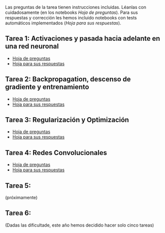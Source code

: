 Las preguntas de la tarea tienen instrucciones incluidas. Léanlas con cuidadosamente (en los notebooks *Hoja de preguntas*). Para sus respuestas y corrección les hemos incluido notebooks con tests automáticos implementados (*Hoja para sus respuestas*).

## Tarea 1: Activaciones y pasada hacia adelante en una red neuronal
* [Hoja de preguntas](https://colab.research.google.com/drive/1aeuSRjj_kQ_uFEBSJ9bRuyr4G4MY4FAi)
* [Hoja para sus respuestas](https://colab.research.google.com/drive/1Xj_0rvpf3zXV69A9xWlohrL8068IrbqZ)

## Tarea 2: Backpropagation, descenso de gradiente y entrenamiento
* [Hoja de preguntas](https://colab.research.google.com/drive/1-obk_k_xCowFHc5n5JDqqfXZd6EXNN3u)
* [Hoja para sus respuestas](https://colab.research.google.com/drive/1a44G8JIfuaAXmare28dCDT1gvUV1CuDP#scrollTo=7Qj1GI81izYt)

## Tarea 3: Regularización y Optimización
* [Hoja de preguntas](https://colab.research.google.com/drive/1KT7X9npOInkBzPdgwdqjA76Sbc6ieM6P)
* [Hoja para sus respuestas](https://colab.research.google.com/drive/1B57157HgoGygJYK1XICDP-RbIE7HHzq2)

## Tarea 4: Redes Convolucionales
* [Hoja de preguntas](https://colab.research.google.com/drive/1K18Vqh81UtJtKyZyO7LcPRgqLKl7rG8F?usp=sharing)
* [Hoja para sus respuestas](https://drive.google.com/file/d/1mD5IyGRDQqg3Mxh6TqFQEGWJDY7TVUCF/view?usp=sharing)

## Tarea 5: 
(próximamente)

## Tarea 6:
(Dadas las dificultade, este año hemos decidido hacer solo cinco tareas)